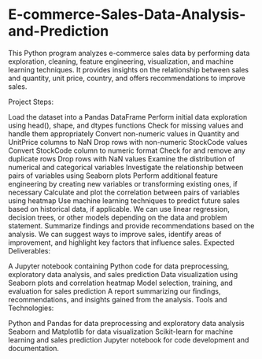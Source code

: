 # E-commerce-Sales-Data-Analysis-and-Prediction
This Python program analyzes e-commerce sales data by performing data exploration, cleaning, feature engineering, visualization, and machine learning techniques. It provides insights on the relationship between sales and quantity, unit price, country, and offers recommendations to improve sales.

Project Steps:

Load the dataset into a Pandas DataFrame
Perform initial data exploration using head(), shape, and dtypes functions
Check for missing values and handle them appropriately
Convert non-numeric values in Quantity and UnitPrice columns to NaN
Drop rows with non-numeric StockCode values
Convert StockCode column to numeric format
Check for and remove any duplicate rows
Drop rows with NaN values
Examine the distribution of numerical and categorical variables
Investigate the relationship between pairs of variables using Seaborn plots
Perform additional feature engineering by creating new variables or transforming existing ones, if necessary
Calculate and plot the correlation between pairs of variables using heatmap
Use machine learning techniques to predict future sales based on historical data, if applicable. We can use linear regression, decision trees, or other models depending on the data and problem statement.
Summarize findings and provide recommendations based on the analysis. We can suggest ways to improve sales, identify areas of improvement, and highlight key factors that influence sales.
Expected Deliverables:

A Jupyter notebook containing Python code for data preprocessing, exploratory data analysis, and sales prediction
Data visualization using Seaborn plots and correlation heatmap
Model selection, training, and evaluation for sales prediction
A report summarizing our findings, recommendations, and insights gained from the analysis.
Tools and Technologies:

Python and Pandas for data preprocessing and exploratory data analysis
Seaborn and Matplotlib for data visualization
Scikit-learn for machine learning and sales prediction
Jupyter notebook for code development and documentation.
